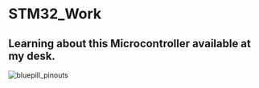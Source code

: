 # STM32_Work
## Learning about this Microcontroller available at my desk. 


![bluepill_pinouts](https://user-images.githubusercontent.com/54667428/131849416-d22f5283-5118-40bd-bea9-6914c1e4d04a.PNG)
